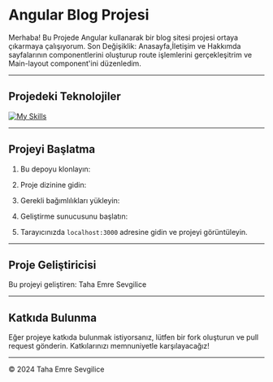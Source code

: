 
# Angular Blog Projesi

Merhaba! Bu Projede Angular kullanarak bir blog sitesi projesi ortaya çıkarmaya çalışıyorum.
Son Değişiklik: Anasayfa,İletişim ve Hakkımda sayfalarının componentlerini oluşturup route işlemlerini gerçekleşitrim ve Main-layout component'ini düzenledim.

---

## Projedeki Teknolojiler
[![My Skills](https://skillicons.dev/icons?i=bootstrap,html,css,js,ts,angular,dotnet)](https://skillicons.dev)

---

## Projeyi Başlatma

1. Bu depoyu klonlayın:


2. Proje dizinine gidin:


3. Gerekli bağımlılıkları yükleyin:


4. Geliştirme sunucusunu başlatın:


5. Tarayıcınızda `localhost:3000` adresine gidin ve projeyi görüntüleyin.

---

## Proje Geliştiricisi

Bu projeyi geliştiren: Taha Emre Sevgilice

---

## Katkıda Bulunma

Eğer projeye katkıda bulunmak istiyorsanız, lütfen bir fork oluşturun ve pull request gönderin. Katkılarınızı memnuniyetle karşılayacağız!

---

© 2024 Taha Emre Sevgilice


